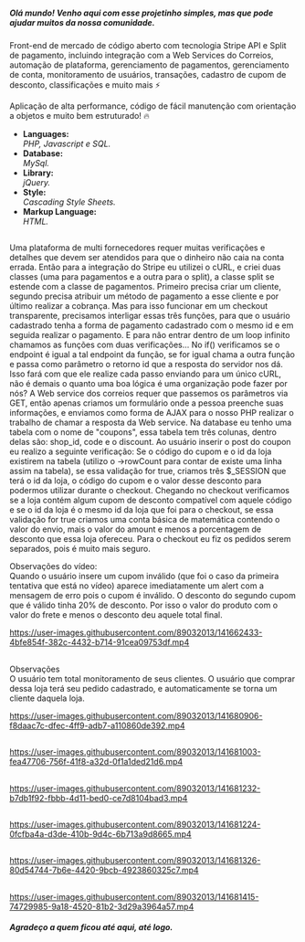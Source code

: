 <h5>Olá mundo! Venho aqui com esse projetinho simples, mas que pode ajudar muitos da nossa comunidade.</h5>
<p>Front-end de mercado de código aberto com tecnologia Stripe API e Split de pagamento, incluindo integração com a Web Services do Correios, automação de plataforma, gerenciamento de pagamentos, gerenciamento de conta, monitoramento de usuários, transações, cadastro de cupom de desconto, classificações e muito mais ⚡</p>
<span>Aplicação de alta performance, código de fácil manutenção com orientação a objetos e muito bem estruturado! 🔥</span>



<ul>
<li>
  <strong>Languages: <br /></strong>
  <i>PHP, Javascript e SQL.</i>
 </li>

<li>
  <strong>Database: </br /></strong>
  <i>MySql.</i>
</li>

<li>
  <strong>Library: <br /></strong>
  <i>jQuery.</i>
</li>

<li>
  <strong>Style: <br /></strong>
  <i>Cascading Style Sheets.</i>
</li>

<li>
  <strong>Markup Language: <br /></strong>
  <i>HTML.</i>
</li>
</ul>


##


<span>Uma plataforma de multi fornecedores requer muitas verificações e detalhes que devem ser atendidos para que o dinheiro não caia na conta errada. Então para a integração do Stripe eu utilizei o cURL, e criei duas classes (uma para pagamentos e a outra para o split), a classe split se estende com a classe de pagamentos. Primeiro precisa criar um cliente, segundo precisa atribuir um método de pagamento a esse cliente e por último realizar a cobrança. Mas para isso funcionar em um checkout transparente, precisamos interligar essas três funções, para que o usuário cadastrado tenha a forma de pagamento cadastrado com o mesmo id e em seguida realizar o pagamento. E para não entrar dentro de um loop infinito chamamos as funções com duas verificações... No if() verificamos se o endpoint é igual a tal endpoint da função, se for
igual chama a outra função e passa como parâmetro o retorno id que a resposta do servidor nos dá. Isso fará com que ele realize cada passo enviando para um único cURL, não é demais o quanto uma boa lógica é uma organização pode fazer por nós?
A Web service dos correios requer que passemos os parâmetros via GET, então apenas criamos um formulário onde a pessoa preenche suas informações, e enviamos como forma de AJAX para o nosso PHP realizar o trabalho de chamar a resposta da Web service.
Na database eu tenho uma tabela com o nome de "coupons", essa tabela tem três colunas, dentro delas são: shop_id, code e o discount. Ao usuário inserir o post do coupon eu realizo a seguinte verificação: Se o código do cupom e o id da loja existirem na tabela (utilizo o ->rowCount para contar de existe uma linha assim na tabela), se essa validação for true, criamos três $_SESSION que terá o id da loja, o código do cupom e o valor desse desconto para podermos utilizar durante o checkout.
Chegando no
checkout verificamos se a loja contém algum cupom de desconto compatível com aquele código e se o id da loja é o mesmo id da loja que foi para o checkout, se essa validação for true criamos uma conta básica de matemática contendo o valor do envio, mais o valor do amount e menos a porcentagem de desconto que essa loja ofereceu.
Para o checkout eu fiz os pedidos serem separados, pois é muito mais seguro.</span>


<span>Observações do vídeo: <br />
      Quando o usuário insere um cupom inválido (que foi o caso da primeira tentativa que está no vídeo) aparece imediatamente um alert com a mensagem de erro pois o cupom é           inválido.
      O desconto do segundo cupom que é válido tinha 20% de desconto. Por isso o valor do produto com o valor do frete e menos o desconto deu aquele total final.
</span>


https://user-images.githubusercontent.com/89032013/141662433-4bfe854f-382c-4432-b714-91cea09753df.mp4

##
<span>Observações <br />
      O usuário tem total monitoramento de seus clientes. O usuário que comprar dessa loja terá seu pedido cadastrado, e automaticamente se torna um cliente daquela loja. <br />
</span>


https://user-images.githubusercontent.com/89032013/141680906-f8daac7c-dfec-4ff9-adb7-a110860de392.mp4

##

https://user-images.githubusercontent.com/89032013/141681003-fea47706-756f-41f8-a32d-0f1a1ded21d6.mp4

##

https://user-images.githubusercontent.com/89032013/141681232-b7db1f92-fbbb-4d11-bed0-ce7d8104bad3.mp4

##

https://user-images.githubusercontent.com/89032013/141681224-0fcfba4a-d3de-410b-9d4c-6b713a9d8665.mp4

##

https://user-images.githubusercontent.com/89032013/141681326-80d54744-7b6e-4420-9bcb-4923860325c7.mp4

##

https://user-images.githubusercontent.com/89032013/141681415-74729985-9a18-4520-81b2-3d29a3964a57.mp4



<h5>Agradeço a quem ficou até aqui, até logo.</h5>
